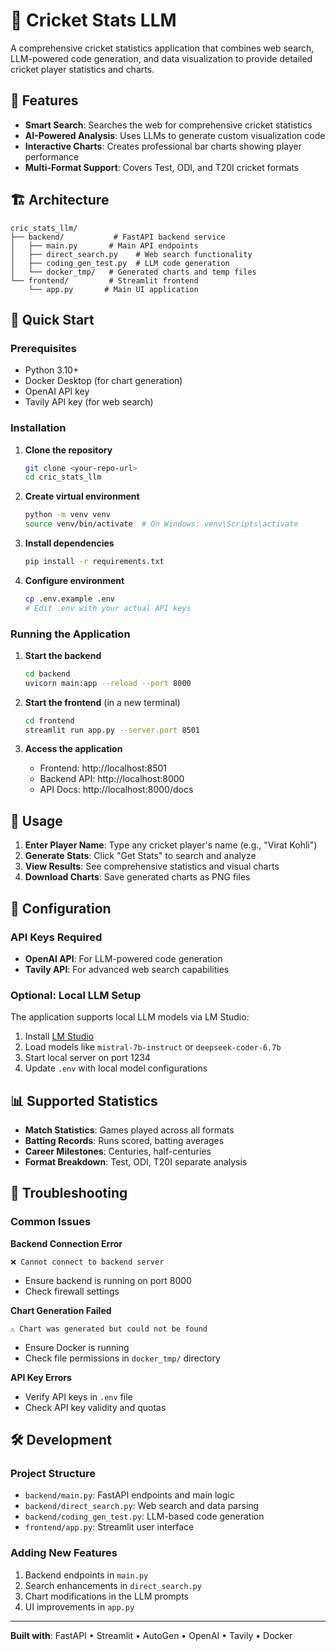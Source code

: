 # 🏏 Cricket Stats LLM

A comprehensive cricket statistics application that combines web search, LLM-powered code generation, and data visualization to provide detailed cricket player statistics and charts.

## 🌟 Features

- **Smart Search**: Searches the web for comprehensive cricket statistics
- **AI-Powered Analysis**: Uses LLMs to generate custom visualization code
- **Interactive Charts**: Creates professional bar charts showing player performance
- **Multi-Format Support**: Covers Test, ODI, and T20I cricket formats

## 🏗️ Architecture

```
cric_stats_llm/
├── backend/           # FastAPI backend service
│   ├── main.py       # Main API endpoints
│   ├── direct_search.py    # Web search functionality  
│   ├── coding_gen_test.py  # LLM code generation
│   └── docker_tmp/   # Generated charts and temp files
└── frontend/         # Streamlit frontend
    └── app.py       # Main UI application
```

## 🚀 Quick Start

### Prerequisites

- Python 3.10+
- Docker Desktop (for chart generation)
- OpenAI API key
- Tavily API key (for web search)

### Installation

1. **Clone the repository**
   ```bash
   git clone <your-repo-url>
   cd cric_stats_llm
   ```

2. **Create virtual environment**
   ```bash
   python -m venv venv
   source venv/bin/activate  # On Windows: venv\Scripts\activate
   ```

3. **Install dependencies**
   ```bash
   pip install -r requirements.txt
   ```

4. **Configure environment**
   ```bash
   cp .env.example .env
   # Edit .env with your actual API keys
   ```

### Running the Application

1. **Start the backend**
   ```bash
   cd backend
   uvicorn main:app --reload --port 8000
   ```

2. **Start the frontend** (in a new terminal)
   ```bash
   cd frontend
   streamlit run app.py --server.port 8501
   ```

3. **Access the application**
   - Frontend: http://localhost:8501
   - Backend API: http://localhost:8000
   - API Docs: http://localhost:8000/docs

## 🎯 Usage

1. **Enter Player Name**: Type any cricket player's name (e.g., "Virat Kohli")
2. **Generate Stats**: Click "Get Stats" to search and analyze
3. **View Results**: See comprehensive statistics and visual charts
4. **Download Charts**: Save generated charts as PNG files

## 🔧 Configuration

### API Keys Required

- **OpenAI API**: For LLM-powered code generation
- **Tavily API**: For advanced web search capabilities

### Optional: Local LLM Setup

The application supports local LLM models via LM Studio:

1. Install [LM Studio](https://lmstudio.ai/)
2. Load models like `mistral-7b-instruct` or `deepseek-coder-6.7b`
3. Start local server on port 1234
4. Update `.env` with local model configurations

## 📊 Supported Statistics

- **Match Statistics**: Games played across all formats
- **Batting Records**: Runs scored, batting averages
- **Career Milestones**: Centuries, half-centuries
- **Format Breakdown**: Test, ODI, T20I separate analysis

## 🐛 Troubleshooting

### Common Issues

**Backend Connection Error**
```
❌ Cannot connect to backend server
```
- Ensure backend is running on port 8000
- Check firewall settings

**Chart Generation Failed**
```
⚠️ Chart was generated but could not be found
```
- Ensure Docker is running
- Check file permissions in `docker_tmp/` directory

**API Key Errors**
- Verify API keys in `.env` file
- Check API key validity and quotas

## 🛠️ Development

### Project Structure
- `backend/main.py`: FastAPI endpoints and main logic
- `backend/direct_search.py`: Web search and data parsing
- `backend/coding_gen_test.py`: LLM-based code generation
- `frontend/app.py`: Streamlit user interface

### Adding New Features
1. Backend endpoints in `main.py`
2. Search enhancements in `direct_search.py`
3. Chart modifications in the LLM prompts
4. UI improvements in `app.py`



---

**Built with**: FastAPI • Streamlit • AutoGen • OpenAI • Tavily • Docker 
